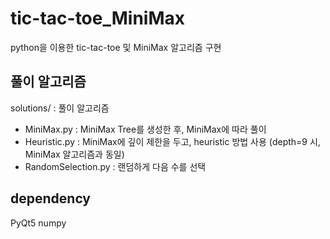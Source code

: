 # tic-tac-toe_MiniMax
python을 이용한 tic-tac-toe 및 MiniMax 알고리즘 구현

## 풀이 알고리즘
solutions/ : 풀이 알고리즘
 - MiniMax.py : MiniMax Tree를 생성한 후, MiniMax에 따라 풀이
 - Heuristic.py : MiniMax에 깊이 제한을 두고, heuristic 방법 사용 (depth=9 시, MiniMax 알고리즘과 동일)
 - RandomSelection.py : 랜덤하게 다음 수를 선택

## dependency
PyQt5
numpy
